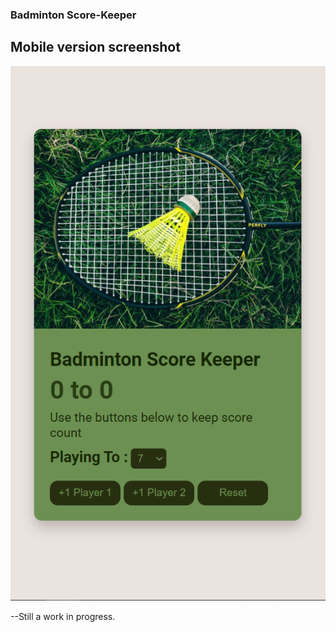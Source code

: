 ### Badminton Score-Keeper

## Mobile version screenshot 

![](images/screenshot.png)


--Still a work in progress.